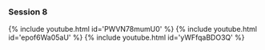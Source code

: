 ### Session 8
{% include youtube.html id='PWVN78mumU0' %}
{% include youtube.html id='epof6Wa05aU' %}
{% include youtube.html id='yWFfqaBDO3Q' %}
